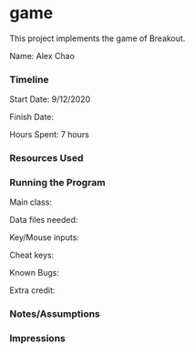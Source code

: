 game
====

This project implements the game of Breakout.

Name: Alex Chao

### Timeline

Start Date: 9/12/2020

Finish Date: 

Hours Spent: 7 hours

### Resources Used


### Running the Program

Main class:

Data files needed: 

Key/Mouse inputs:

Cheat keys:

Known Bugs:

Extra credit:


### Notes/Assumptions


### Impressions

